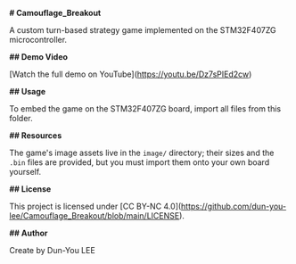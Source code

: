 **# Camouflage\_Breakout**

A custom turn-based strategy game implemented on the STM32F407ZG microcontroller.


**## Demo Video**

\[Watch the full demo on YouTube](https://youtu.be/Dz7sPIEd2cw)


**## Usage**

To embed the game on the STM32F407ZG board, import all files from this folder.


**## Resources**

The game's image assets live in the `image/` directory; their sizes and the `.bin` files are provided, but you must import them onto your own board yourself.


**## License**

This project is licensed under \[CC BY-NC 4.0](https://github.com/dun-you-lee/Camouflage_Breakout/blob/main/LICENSE).


**## Author**


Create by Dun-You LEE




